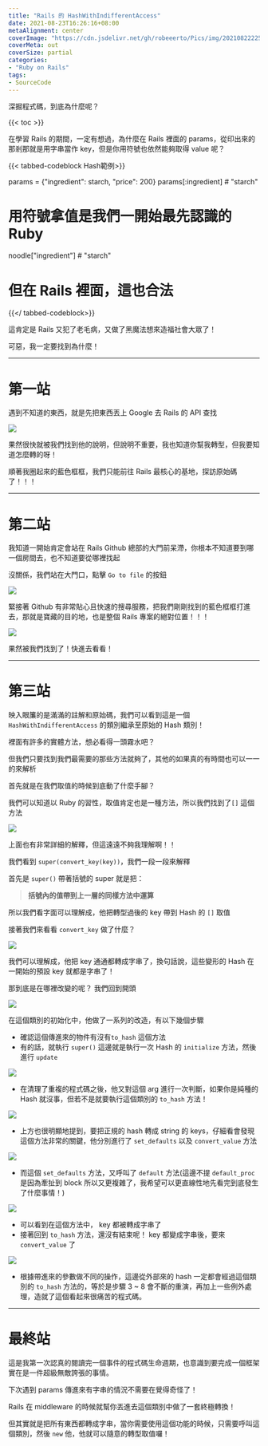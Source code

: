 ```yaml
---
title: "Rails 的 HashWithIndifferentAccess"
date: 2021-08-23T16:26:16+08:00
metaAlignment: center
coverImage: "https://cdn.jsdelivr.net/gh/robeeerto/Pics/img/202108222257343.jpg" 
coverMeta: out
coverSize: partial
categories:
- "Ruby on Rails"
tags:
- SourceCode
---
```


深掘程式碼，到底為什麼呢？
<!--more-->
{{< toc >}}

在學習 Rails 的期間，一定有想過，為什麼在 Rails 裡面的 params，從印出來的那剎那就是用字串當作 key，但是你用符號也依然能夠取得 value 呢？

{{< tabbed-codeblock Hash範例>}}
<!-- tab ruby -->
params = {"ingredient": starch, "price": 200}
params[:ingredient] # "starch"
# 用符號拿值是我們一開始最先認識的 Ruby
noodle["ingredient"] # "starch"
# 但在 Rails 裡面，這也合法
<!--endtab -->
{{</ tabbed-codeblock>}}

這肯定是 Rails 又犯了老毛病，又做了黑魔法想來造福社會大眾了！

可惡，我一定要找到為什麼！

---

# 第一站
遇到不知道的東西，就是先把東西丟上 Google 去 Rails 的 API 查找


![](https://cdn.jsdelivr.net/gh/robeeerto/Pics/img/202108231634900.png)


果然很快就被我們找到他的說明，但說明不重要，我也知道你幫我轉型，但我要知道怎麼轉的呀！

順著我圈起來的藍色框框，我們只能前往 Rails 最核心的基地，探訪原始碼了！！！

---

# 第二站

我知道一開始肯定會站在 Rails Github 總部的大門前呆滯，你根本不知道要到哪一個房間去，也不知道要從哪裡找起

沒關係，我們站在大門口，點擊 `Go to file` 的按鈕


![](https://cdn.jsdelivr.net/gh/robeeerto/Pics/img/202108231636889.png)


緊接著 Github 有非常貼心且快速的搜尋服務，把我們剛剛找到的藍色框框打進去，那就是寶藏的目的地，也是整個 Rails 專案的絕對位置！！！


![](https://cdn.jsdelivr.net/gh/robeeerto/Pics/img/202108231636979.png)


果然被我們找到了！快進去看看！

---

# 第三站

映入眼簾的是滿滿的註解和原始碼，我們可以看到這是一個 `HashWithIndifferentAccess` 的類別繼承至原始的 Hash 類別！

裡面有許多的實體方法，想必看得一頭霧水吧？

但我們只要找到我們最需要的那些方法就夠了，其他的如果真的有時間也可以一一的來解析

首先就是在我們取值的時候到底動了什麼手腳？

我們可以知道以 Ruby 的習性，取值肯定也是一種方法，所以我們找到了`[]` 這個方法


![](https://cdn.jsdelivr.net/gh/robeeerto/Pics/img/202108231638655.png)


上面也有非常詳細的解釋，但這遠遠不夠我理解啊！！

我們看到 `super(convert_key(key))`，我們一段一段來解釋

首先是 `super()` 帶著括號的 super 就是把：

> **括號內的值帶到上一層的同樣方法中運算**

所以我們看字面可以理解成，他把轉型過後的 key 帶到 Hash 的 `[]` 取值

接著我們來看看 `convert_key` 做了什麼？


![](https://cdn.jsdelivr.net/gh/robeeerto/Pics/img/202108231639141.png)


我們可以理解成，他把 key 通通都轉成字串了，換句話說，這些變形的 Hash 在一開始的預設 key 就都是字串了！

那到底是在哪裡改變的呢？ 我們回到開頭


![](https://cdn.jsdelivr.net/gh/robeeerto/Pics/img/202108231639673.png)


在這個類別的初始化中，他做了一系列的改造，有以下幾個步驟

* 確認這個傳進來的物件有沒有`to_hash` 這個方法
* 有的話，就執行 `super()` 這邊就是執行一次 Hash 的 `initialize` 方法，然後進行 `update` 


![](https://cdn.jsdelivr.net/gh/robeeerto/Pics/img/202108231640072.png)


* 在清理了重複的程式碼之後，他又對這個 arg 進行一次判斷，如果你是純種的 Hash 就沒事，但若不是就要執行這個類別的 `to_hash` 方法！


![](https://cdn.jsdelivr.net/gh/robeeerto/Pics/img/202108231641623.png)


* 上方也很明顯地提到，要把正規的 hash 轉成 string 的 keys，仔細看會發現這個方法非常的關鍵，他分別進行了 `set_defaults` 以及 `convert_value` 方法


![](https://cdn.jsdelivr.net/gh/robeeerto/Pics/img/202108231642851.png)


* 而這個 `set_defaults` 方法，又呼叫了 `default` 方法(這邊不提 `default_proc` 是因為牽扯到 block 所以又更複雜了，我希望可以更直線性地先看完到底發生了什麼事情！)


![](https://cdn.jsdelivr.net/gh/robeeerto/Pics/img/202108231642347.png)


* 可以看到在這個方法中， key 都被轉成字串了
* 接著回到 `to_hash` 方法，還沒有結束呢！ key 都變成字串後，要來 `convert_value` 了 


![](https://cdn.jsdelivr.net/gh/robeeerto/Pics/img/202108231643782.png)


* 根據帶進來的參數做不同的操作，這邊從外部來的 hash 一定都會經過這個類別的 `to_hash` 方法的，等於是步驟 3 ~ 8 會不斷的重演，再加上一些例外處理，造就了這個看起來很痛苦的程式碼。

---

# 最終站

這是我第一次認真的閱讀完一個事件的程式碼生命週期，也意識到要完成一個框架實在是一件超級無敵誇張的事情。

下次遇到 params 傳進來有字串的情況不需要在覺得奇怪了！ 

Rails 在 middleware 的時候就幫你丟進去這個類別中做了一套終極轉換！

但其實就是把所有東西都轉成字串，當你需要使用這個功能的時候，只需要呼叫這個類別，然後 `new` 他，他就可以隨意的轉型取值囉！
